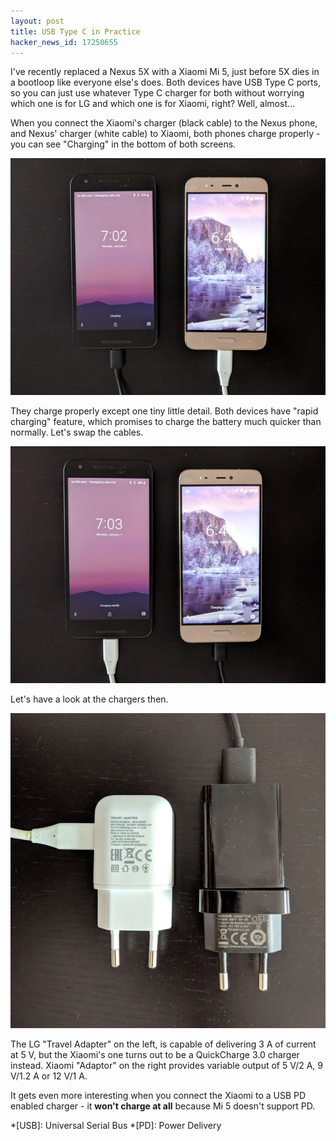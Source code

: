 ```yaml
---
layout: post
title: USB Type C in Practice
hacker_news_id: 17250655
---
```


I've recently replaced a Nexus 5X with a Xiaomi Mi 5, just before 5X
dies in a bootloop like everyone else's does. Both devices have USB
Type C ports, so you can just use whatever Type C charger for both
without worrying which one is for LG and which one is for Xiaomi,
right?  Well, almost…

When you connect the Xiaomi's charger (black cable) to the Nexus
phone, and Nexus' charger (white cable) to Xiaomi, both phones charge
properly - you can see "Charging" in the bottom of both screens.

![Charging](/i/MVIMG_20180615_064341.jpg)

They charge properly except one tiny little detail. Both devices have
"rapid charging" feature, which promises to charge the battery much
quicker than normally. Let's swap the cables.

![Charging Rapidly](/i/MVIMG_20180615_064402.jpg)

Let's have a look at the chargers then.

![Chargers](/i/MVIMG_20180615_064810.jpg)

The LG "Travel Adapter" on the left, is capable of delivering 3 A of
current at 5 V, but the Xiaomi's one turns out to be a QuickCharge 3.0
charger instead. Xiaomi "Adaptor" on the right provides variable
output of 5 V/2 A, 9 V/1.2 A or 12 V/1 A.

It gets even more interesting when you connect the Xiaomi to a USB PD
enabled charger - it **won't charge at all** because Mi 5 doesn't
support PD.

*[USB]: Universal Serial Bus
*[PD]: Power Delivery
